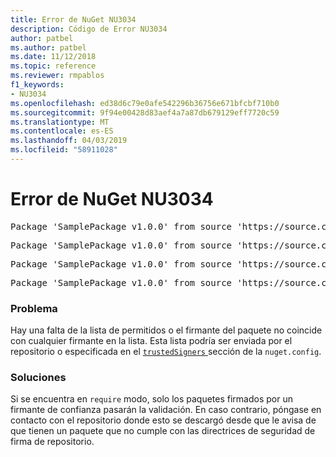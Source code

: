 ```yaml
---
title: Error de NuGet NU3034
description: Código de Error NU3034
author: patbel
ms.author: patbel
ms.date: 11/12/2018
ms.topic: reference
ms.reviewer: rmpablos
f1_keywords:
- NU3034
ms.openlocfilehash: ed38d6c79e0afe542296b36756e671bfcbf710b0
ms.sourcegitcommit: 9f94e00428d83aef4a7a87db679129eff7720c59
ms.translationtype: MT
ms.contentlocale: es-ES
ms.lasthandoff: 04/03/2019
ms.locfileid: "58911028"
---
```

# <a name="nuget-error-nu3034"></a>Error de NuGet NU3034

<pre>Package 'SamplePackage v1.0.0' from source 'https://source.com/index.json': signatureValidationMode is set to require, so packages are allowed only if signed by trusted signers; however, no trusted signers were specified.</pre>
<pre>Package 'SamplePackage v1.0.0' from source 'https://source.com/index.json': The package signature certificate fingerprint does not match any certificate fingerprint in the allow list.</pre>
<pre>Package 'SamplePackage v1.0.0' from source 'https://source.com/index.json': This repository indicated that all its packages are repository signed; however, it listed no signing certificates.</pre>
<pre>Package 'SamplePackage v1.0.0' from source 'https://source.com/index.json': This package was not repository signed with a certificate listed by this repository.</pre>

### <a name="issue"></a>Problema

Hay una falta de la lista de permitidos o el firmante del paquete no coincide con cualquier firmante en la lista. Esta lista podría ser enviada por el repositorio o especificada en el [ `trustedSigners` ](../nuget-config-file.md#trustedsigners-section) sección de la `nuget.config`.

### <a name="solution"></a>Soluciones

Si se encuentra en `require` modo, solo los paquetes firmados por un firmante de confianza pasarán la validación. En caso contrario, póngase en contacto con el repositorio donde esto se descargó desde que le avisa de que tienen un paquete que no cumple con las directrices de seguridad de firma de repositorio.
